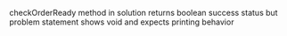 checkOrderReady method in solution returns boolean success status but problem statement shows void and expects printing behavior
